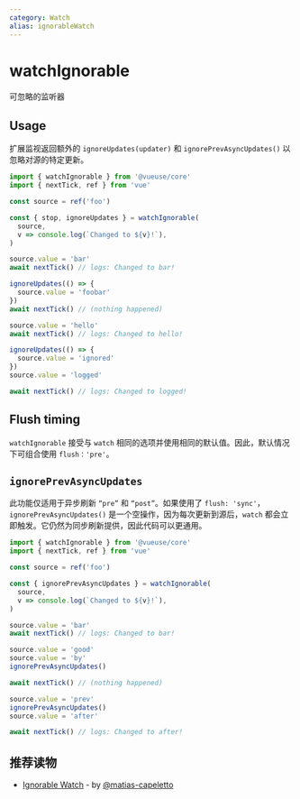 ```yaml
---
category: Watch
alias: ignorableWatch
---
```


# watchIgnorable

可忽略的监听器

## Usage

扩展监视返回额外的 `ignoreUpdates(updater)` 和 `ignorePrevAsyncUpdates()` 以忽略对源的特定更新。

```ts
import { watchIgnorable } from '@vueuse/core'
import { nextTick, ref } from 'vue'

const source = ref('foo')

const { stop, ignoreUpdates } = watchIgnorable(
  source,
  v => console.log(`Changed to ${v}!`),
)

source.value = 'bar'
await nextTick() // logs: Changed to bar!

ignoreUpdates(() => {
  source.value = 'foobar'
})
await nextTick() // (nothing happened)

source.value = 'hello'
await nextTick() // logs: Changed to hello!

ignoreUpdates(() => {
  source.value = 'ignored'
})
source.value = 'logged'

await nextTick() // logs: Changed to logged!
```

## Flush timing

`watchIgnorable` 接受与 `watch` 相同的选项并使用相同的默认值。因此，默认情况下可组合使用 `flush：'pre'`。

## `ignorePrevAsyncUpdates`

此功能仅适用于异步刷新 `“pre”` 和 `“post”`。如果使用了 `flush: 'sync'`，`ignorePrevAsyncUpdates()` 是一个空操作，因为每次更新到源后，`watch` 都会立即触发。它仍然为同步刷新提供，因此代码可以更通用。

```ts
import { watchIgnorable } from '@vueuse/core'
import { nextTick, ref } from 'vue'

const source = ref('foo')

const { ignorePrevAsyncUpdates } = watchIgnorable(
  source,
  v => console.log(`Changed to ${v}!`),
)

source.value = 'bar'
await nextTick() // logs: Changed to bar!

source.value = 'good'
source.value = 'by'
ignorePrevAsyncUpdates()

await nextTick() // (nothing happened)

source.value = 'prev'
ignorePrevAsyncUpdates()
source.value = 'after'

await nextTick() // logs: Changed to after!
```

## 推荐读物

- [Ignorable Watch](https://patak.dev/vue/ignorable-watch.html) - by [@matias-capeletto](https://github.com/matias-capeletto)
